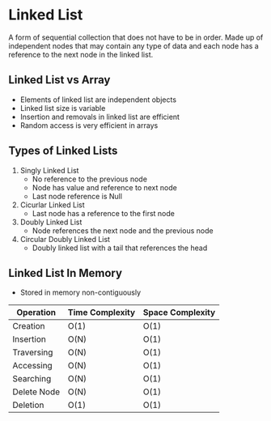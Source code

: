 # Linked List
A form of sequential collection that does not have to be in order. Made up of independent nodes that may contain any type of data and each node has a reference to the next node in the linked list.

## Linked List vs Array
* Elements of linked list are independent objects
* Linked list size is variable
* Insertion and removals in linked list are efficient
* Random access is very efficient in arrays

## Types of Linked Lists
1. Singly Linked List
    * No reference to the previous node
    * Node has value and reference to next node
    * Last node reference is Null
2. Cicurlar Linked List
    * Last node has a reference to the first node
3. Doubly Linked List
    * Node references the next node and the previous node
4. Circular Doubly Linked List
    * Doubly linked list with a tail that references the head

## Linked List In Memory
* Stored in memory non-contiguously

| Operation | Time Complexity | Space Complexity |
| --------- | --------------- | ---------------- |
| Creation   | O(1) | O(1) |
| Insertion  | O(N) | O(1) |
| Traversing | O(N) | O(1) |
| Accessing  | O(N) | O(1) |
| Searching  | O(N) | O(1) |
| Delete Node | O(N) | O(1) |
| Deletion   | O(1) | O(1) |